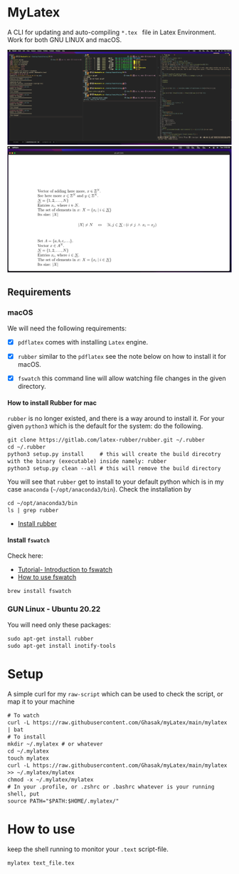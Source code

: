 # MyLatex
A CLI for updating and auto-compiling `*.tex ` file in Latex Environment. Work
for both GNU LINUX and macOS.

![Image01](./assets/Image01.png)
![Image02](./assets/Image02.png)


## Requirements
### macOS
We will need the following requirements:
- [x] `pdflatex` comes with installing `Latex` engine.
- [x] `rubber` similar to the `pdflatex` see the note below on how to install it for macOS.
- [x] `fswatch` this command line will allow watching file changes in the given directory.


#### How to install Rubber for mac

`rubber` is no longer existed, and there is a way around to install it.
For your given `python3` which is the default for the system: do the following.

```shell
git clone https://gitlab.com/latex-rubber/rubber.git ~/.rubber
cd ~/.rubber
python3 setup.py install     # this will create the build direcotry with the binary (executable) inside namely: rubber
python3 setup.py clean --all # this will remove the build directory
```

You will see that `rubber` get to install to your default python which is in my
case `anaconda` (`~/opt/anaconda3/bin`). Check the installation by

```shell
cd ~/opt/anaconda3/bin
ls | grep rubber
```
- [Install rubber](https://gitlab.com/latex-rubber/rubber/)

#### Install `fswatch`
Check here:
- [Tutorial- Introduction to fswatch](http://emcrisostomo.github.io/fswatch/doc/1.5.0/html/fswatch/Tutorial-Introduction-to-fswatch.html)
- [How to use fswatch](https://stackoverflow.com/questions/1515730/is-there-a-command-like-watch-or-inotifywait-on-the-mac)
```shell
brew install fswatch
```
### GUN Linux - Ubuntu 20.22
You will need only these packages:

```shell
sudo apt-get install rubber
sudo apt-get install inotify-tools
```
# Setup
A simple curl for my `raw-script` which can be used to check the script, or map it to your machine
```shell
# To watch
curl -L https://raw.githubusercontent.com/Ghasak/myLatex/main/mylatex | bat
# To install
mkdir ~/.mylatex # or whatever
cd ~/.mylatex
touch mylatex
curl -L https://raw.githubusercontent.com/Ghasak/myLatex/main/mylatex >> ~/.mylatex/mylatex
chmod -x ~/.mylatex/mylatex
# In your .profile, or .zshrc or .bashrc whatever is your running shell, put
source PATH="$PATH:$HOME/.mylatex/"

```
# How to use
keep the shell running to monitor your `.text` script-file.
```shell
mylatex text_file.tex
```


